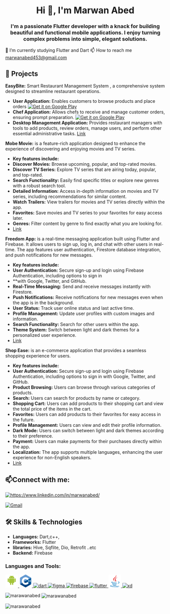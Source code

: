 

<h1 align="center">Hi 👋, I'm Marwan Abed</h1>
<h3 align="center">I'm a passionate Flutter developer with a knack for building beautiful and functional mobile applications. I enjoy turning complex problems into simple, elegant solutions.</h3>


🌱 I’m currently studying Flutter and Dart
📫 How to reach me marwanabed453@gmail.com

## 🚀 Projects

**EasyBite:**  Smart Restaurant Management System , a comprehensive system designed to streamline restaurant operations.
* **User Application:** Enables customers to browse products and place orders
  [<img src="https://play.google.com/intl/en_us/badges/images/generic/en_badge_web_generic.png" alt="Get it on Google Play" width="100" />](https://play.google.com/store/apps/details?id=com.easy.bite)
* **Chef Application:** Allows chefs to receive and manage customer orders, ensuring prompt preparation.
  [<img src="https://play.google.com/intl/en_us/badges/images/generic/en_badge_web_generic.png" alt="Get it on Google Play" width="100" />](https://play.google.com/store/apps/details?id=com.easybite.chief)
* **Desktop Management Application:** Provides restaurant managers with tools to add products, review orders, manage users, and perform other essential administrative tasks. [Link](https://github.com/MarawanAbed/Admin_Panel_Easy_Bite)

  
**Mobe Movie:** is a feature-rich application designed to enhance the experience of discovering and enjoying 
movies and TV series. 
* **Key features include:**
* **Discover Movies:** Browse upcoming, popular, and top-rated movies.
* **Discover TV Series:** Explore TV series that are airing today, popular, and top-rated.
* **Search Functionality:** Easily find specific titles or explore new genres with a robust search tool.
* **Detailed Information:** Access in-depth information on movies and TV series, including recommendations 
for similar content.
* **Watch Trailers:** View trailers for movies and TV series directly within the app.
* **Favorites:** Save movies and TV series to your favorites for easy access later.
* **Genres:** Filter content by genre to find exactly what you are looking for.
* [Link](https://github.com/MarawanAbed/Mobe-movie-app)


**Freedom App:** is a real-time messaging application built using Flutter and Firebase. It allows users to sign up, 
log in, and chat with other users in real-time. The app features user authentication, Firestore database 
integration, and push notifications for new messages.
* **Key features include:**
* **User Authentication:** Secure sign-up and login using Firebase Authentication, including options to sign in 
* **with Google, Twitter, and GitHub.
* **Real-Time Messaging:** Send and receive messages instantly with Firestore.
* **Push Notifications:** Receive notifications for new messages even when the app is in the background.
* **User Status:** Track user online status and last active time.
* **Profile Management:** Update user profiles with custom images and information.
* **Search Functionality:** Search for other users within the app.
* **Theme System:** Switch between light and dark themes for a personalized user experience.
* [Link](https://github.com/MarawanAbed/freedom)


**Shop Ease:** is an e-commerce application that provides a seamless shopping experience for users. 
* **Key features include:**
* **User Authentication:** Secure sign-up and login using Firebase Authentication, including options to sign in with Google, Twitter, and GitHub.
* **Product Browsing:** Users can browse through various categories of products.
* **Search:** Users can search for products by name or category.
* **Shopping Cart:** Users can add products to their shopping cart and view the total price of the items in the cart.
* **Favorites:** Users can add products to their favorites for easy access in the future.
* **Profile Management:** Users can view and edit their profile information.
* **Dark Mode:** Users can switch between light and dark themes according to their preference.
* **Payment:** Users can make payments for their purchases directly within the app.
* **Localization:** The app supports multiple languages, enhancing the user experience for non-English speakers.
* [Link](https://github.com/MarawanAbed/Shop_Ease)


## 📫Connect with me:
<p align="left">
<a href="https://linkedin.com/in/https://www.linkedin.com/in/marwanabed/" target="blank"><img align="center" src="https://raw.githubusercontent.com/rahuldkjain/github-profile-readme-generator/master/src/images/icons/Social/linked-in-alt.svg" alt="https://www.linkedin.com/in/marwanabed/" height="30" width="40" /></a>
</p>
<p align="left"> <a href="mailto:your-email@gmail.com" target="blank"><img align="center" src="https://upload.wikimedia.org/wikipedia/commons/4/4e/Gmail_Logo.png" alt="Gmail" height="30" width="40" /></a> </p>


## 🛠 Skills & Technologies
- **Languages:** Dart,c++,
- **Frameworks:** Flutter
- **libraries:** Hive, Sqflite, Dio, Retrofit ..etc
- **Backend:** Firebase

<h3 align="left">Languages and Tools:</h3>
<p align="left"> <a href="https://developer.android.com" target="_blank" rel="noreferrer"> <img src="https://raw.githubusercontent.com/devicons/devicon/master/icons/android/android-original-wordmark.svg" alt="android" width="40" height="40"/> </a> <a href="https://www.w3schools.com/cpp/" target="_blank" rel="noreferrer"> <img src="https://raw.githubusercontent.com/devicons/devicon/master/icons/cplusplus/cplusplus-original.svg" alt="cplusplus" width="40" height="40"/> </a> <a href="https://dart.dev" target="_blank" rel="noreferrer"> <img src="https://www.vectorlogo.zone/logos/dartlang/dartlang-icon.svg" alt="dart" width="40" height="40"/> </a> <a href="https://www.figma.com/" target="_blank" rel="noreferrer"> <img src="https://www.vectorlogo.zone/logos/figma/figma-icon.svg" alt="figma" width="40" height="40"/> </a> <a href="https://firebase.google.com/" target="_blank" rel="noreferrer"> <img src="https://www.vectorlogo.zone/logos/firebase/firebase-icon.svg" alt="firebase" width="40" height="40"/> </a> <a href="https://flutter.dev" target="_blank" rel="noreferrer"> <img src="https://www.vectorlogo.zone/logos/flutterio/flutterio-icon.svg" alt="flutter" width="40" height="40"/> </a> <a href="https://www.java.com" target="_blank" rel="noreferrer"> <img src="https://raw.githubusercontent.com/devicons/devicon/master/icons/java/java-original.svg" alt="java" width="40" height="40"/> </a> <a href="https://www.adobe.com/products/xd.html" target="_blank" rel="noreferrer"> <img src="https://cdn.worldvectorlogo.com/logos/adobe-xd.svg" alt="xd" width="40" height="40"/> </a> </p>

<p><img align="left" src="https://github-readme-stats.vercel.app/api/top-langs?username=marawanabed&show_icons=true&locale=en&layout=compact" alt="marawanabed" /></p>

<p>&nbsp;<img align="center" src="https://github-readme-stats.vercel.app/api?username=marawanabed&show_icons=true&locale=en" alt="marawanabed" /></p>

<p><img align="center" src="https://github-readme-streak-stats.herokuapp.com/?user=marawanabed&" alt="marawanabed" /></p>

